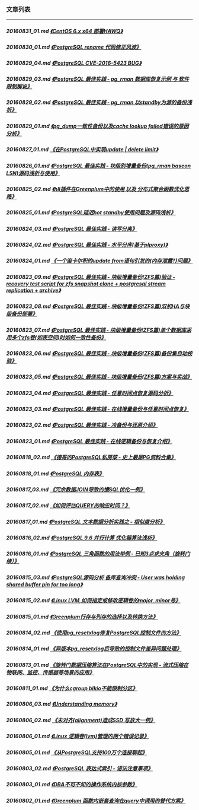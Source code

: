 ### 文章列表  
----  
##### 20160831_01.md   [《CentOS 6.x x64 部署HAWQ》](20160831_01.md)  
##### 20160830_01.md   [《PostgreSQL rename 代码修正风波》](20160830_01.md)  
##### 20160829_04.md   [《PostgreSQL CVE-2016-5423 BUG》](20160829_04.md)  
##### 20160829_03.md   [《PostgreSQL 最佳实践 - pg_rman 数据库恢复示例 与 软件限制解说》](20160829_03.md)  
##### 20160829_02.md   [《PostgreSQL 最佳实践 - pg_rman 以standby为源的备份浅析》](20160829_02.md)  
##### 20160829_01.md   [《pg_dump一致性备份以及cache lookup failed错误的原因分析》](20160829_01.md)  
##### 20160827_01.md   [《在PostgreSQL中实现update | delete limit》](20160827_01.md)  
##### 20160826_01.md   [《PostgreSQL 最佳实践 - 块级别增量备份(pg_rman baseon LSN)源码浅析与使用》](20160826_01.md)  
##### 20160825_02.md   [《hll插件在Greenplum中的使用 以及 分布式聚合函数优化思路》](20160825_02.md)  
##### 20160825_01.md   [《PostgreSQL延迟hot standby使用问题及源码浅析》](20160825_01.md)  
##### 20160824_03.md   [《PostgreSQL 最佳实践 - 读写分离》](20160824_03.md)  
##### 20160824_02.md   [《PostgreSQL 最佳实践 - 水平分库(基于plproxy)》](20160824_02.md)  
##### 20160824_01.md   [《一个笛卡尔积的update from语句引发的(内存泄露?)问题》](20160824_01.md)  
##### 20160823_09.md   [《PostgreSQL 最佳实践 - 块级增量备份(ZFS篇)验证 - recovery test script for zfs snapshot clone + postgresql stream replication + archive》](20160823_09.md)  
##### 20160823_08.md   [《PostgreSQL 最佳实践 - 块级增量备份(ZFS篇)双机HA与块级备份部署》](20160823_08.md)  
##### 20160823_07.md   [《PostgreSQL 最佳实践 - 块级增量备份(ZFS篇)单个数据库采用多个zfs卷(如表空间)时如何一致性备份》](20160823_07.md)  
##### 20160823_06.md   [《PostgreSQL 最佳实践 - 块级增量备份(ZFS篇)备份集自动校验》](20160823_06.md)  
##### 20160823_05.md   [《PostgreSQL 最佳实践 - 块级增量备份(ZFS篇)方案与实战》](20160823_05.md)  
##### 20160823_04.md   [《PostgreSQL 最佳实践 - 任意时间点恢复源码分析》](20160823_04.md)  
##### 20160823_03.md   [《PostgreSQL 最佳实践 - 在线增量备份与任意时间点恢复》](20160823_03.md)  
##### 20160823_02.md   [《PostgreSQL 最佳实践 - 冷备份与还原介绍》](20160823_02.md)  
##### 20160823_01.md   [《PostgreSQL 最佳实践 - 在线逻辑备份与恢复介绍》](20160823_01.md)  
##### 20160818_02.md   [《德哥的PostgreSQL私房菜 - 史上最屌PG资料合集》](20160818_02.md)  
##### 20160818_01.md   [《PostgreSQL 内存表》](20160818_01.md)  
##### 20160817_03.md   [《冗余数据JOIN导致的慢SQL优化一例》](20160817_03.md)  
##### 20160817_02.md   [《如何评估QUERY的响应时间？》](20160817_02.md)  
##### 20160817_01.md   [《PostgreSQL 文本数据分析实践之 - 相似度分析》](20160817_01.md)  
##### 20160816_02.md   [《PostgreSQL 9.6 并行计算 优化器算法浅析》](20160816_02.md)  
##### 20160816_01.md   [《PostgreSQL 三角函数的用法举例 - 已知3点求夹角（旋转门续）》](20160816_01.md)  
##### 20160815_03.md   [《PostgreSQL源码分析 备库查询冲突 - User was holding shared buffer pin for too long》](20160815_03.md)  
##### 20160815_02.md   [《Linux LVM,如何指定或修改逻辑卷的major, minor号》](20160815_02.md)  
##### 20160815_01.md   [《Greenplum行存与列存的选择以及转换方法》](20160815_01.md)  
##### 20160814_02.md   [《使用pg_resetxlog修复PostgreSQL控制文件的方法》](20160814_02.md)  
##### 20160814_01.md   [《异版本pg_resetxlog后导致的控制文件差异问题处理》](20160814_01.md)  
##### 20160813_01.md   [《旋转门数据压缩算法在PostgreSQL中的实现 - 流式压缩在物联网、监控、传感器等场景的应用》](20160813_01.md)  
##### 20160811_01.md   [《为什么cgroup blkio不能限制分区》](20160811_01.md)  
##### 20160806_03.md   [《Understanding memory》](20160806_03.md)  
##### 20160806_02.md   [《未对齐(alignment)造成SSD 写放大一例》](20160806_02.md)  
##### 20160806_01.md   [《Linux 逻辑卷(lvm)管理的两个错误记录》](20160806_01.md)  
##### 20160805_01.md   [《从PostgreSQL支持100万个连接聊起》](20160805_01.md)  
##### 20160803_02.md   [《PostgreSQL 表达式索引 - 语法注意事项》](20160803_02.md)  
##### 20160803_01.md   [《DBA不可不知的操作系统内核参数》](20160803_01.md)  
##### 20160802_01.md   [《Greenplum 函数内嵌套查询在query中调用的替代方案》](20160802_01.md)  
